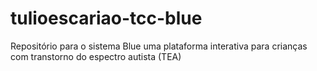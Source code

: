 # tulioescariao-tcc-blue
Repositório para o sistema Blue uma plataforma interativa para crianças com transtorno do espectro autista (TEA)
